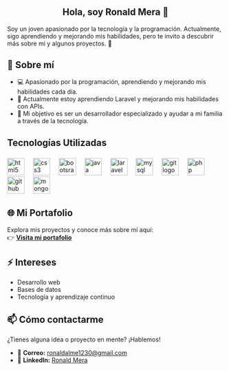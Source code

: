 #
<h2 align="center">Hola, soy Ronald Mera 👋</h2>

Soy un joven apasionado por la tecnología y la programación. Actualmente, sigo aprendiendo y mejorando mis habilidades, pero te invito a descubrir más sobre mí y algunos proyectos. 🚀

## 🌟 Sobre mí
- 💻 Apasionado por la programación, aprendiendo y mejorando mis habilidades cada día.
- 🌱 Actualmente estoy aprendiendo Laravel y mejorando mis habilidades con APIs.
- 🎯 Mi objetivo es ser un desarrollador especializado y ayudar a mi familia a través de la tecnología.


###

<h2 align="left">Tecnologías Utilizadas</h2>

###

<div align="left">
  <img src="https://cdn.jsdelivr.net/gh/devicons/devicon/icons/html5/html5-original.svg" height="40" alt="html5 logo"  />
  <img width="12" />
  <img src="https://cdn.jsdelivr.net/gh/devicons/devicon/icons/css3/css3-original.svg" height="40" alt="css3 logo"  />
  <img width="12" />
  <img src="https://cdn.jsdelivr.net/gh/devicons/devicon/icons/bootstrap/bootstrap-original.svg" height="40" alt="bootsrap logo"  />
  <img width="12" />
  <img src="https://cdn.jsdelivr.net/gh/devicons/devicon/icons/java/java-original.svg" height="40" alt="java logo"  />
  <img width="12" />
  <img src="https://cdn.jsdelivr.net/gh/devicons/devicon/icons/laravel/laravel-original.svg" height="40" alt="laravel logo"  />
  <img width="12" />
  <img src="https://cdn.jsdelivr.net/gh/devicons/devicon/icons/mysql/mysql-original.svg" height="40" alt="mysql logo"  />
  <img width="12" />
  <img src="https://cdn.jsdelivr.net/gh/devicons/devicon/icons/git/git-original.svg" height="40" alt="git logo"  />
  <img width="12" />
  <img src="https://cdn.jsdelivr.net/gh/devicons/devicon/icons/php/php-original.svg" height="40" alt="php logo"  />
  <img width="12" />
  <img src="https://cdn.jsdelivr.net/gh/devicons/devicon/icons/github/github-original.svg" height="40" alt="github logo"  />
  <img width="12" />
  <img src="https://cdn.jsdelivr.net/gh/devicons/devicon/icons/mongodb/mongodb-original.svg" height="40" alt="mongodb logo"  />
</div>

###

## 🌐 Mi Portafolio
Explora mis proyectos y conoce más sobre mí aquí:  
👉 **[Visita mi portafolio](https://ronaldmeradev.netlify.app/)**


## ⚡ Intereses
- Desarrollo web
- Bases de datos
- Tecnología y aprendizaje continuo

## 📫 Cómo contactarme
¿Tienes alguna idea o proyecto en mente? ¡Hablemos!  
- 📧 **Correo:** [ronaldalme1230@gmail.com](mailto:ronaldalme1230@gmail.com)  
- 💼 **LinkedIn:** [Ronald Mera](https://www.linkedin.com/in/ronald-mera-330683315)  


